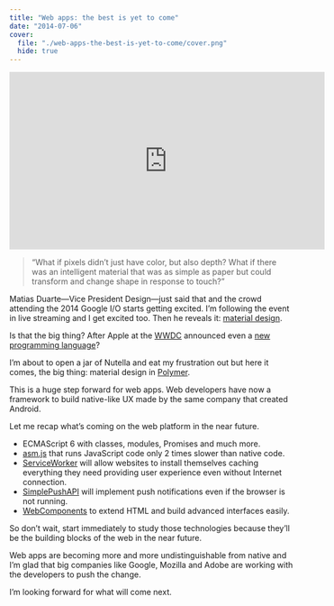 ```yaml
---
title: "Web apps: the best is yet to come"
date: "2014-07-06"
cover:
  file: "./web-apps-the-best-is-yet-to-come/cover.png"
  hide: true
---
```


<iframe width="560" height="315" src="https://www.youtube.com/embed/Q8TXgCzxEnw" frameborder="0" allow="accelerometer; autoplay; clipboard-write; encrypted-media; gyroscope; picture-in-picture" allowfullscreen></iframe>

> “What if pixels didn’t just have color, but also depth? What if there was an
> intelligent material that was as simple as paper but could transform and
> change shape in response to touch?”

Matias Duarte—Vice President Design—just said that and the crowd attending the
2014 Google I/O starts getting excited. I’m following the event in live
streaming and I get excited too. Then he reveals it:
[material design](http://www.google.com/design/spec/material-design/introduction.html).

Is that the big thing? After Apple at the
[WWDC](http://www.apple.com/apple-events/june-2014/) announced even a
[new programming language](https://developer.apple.com/swift/)?

I’m about to open a jar of Nutella and eat my frustration out but here it comes,
the big thing: material design in
[Polymer](http://www.polymer-project.org/docs/elements/material.html).

This is a huge step forward for web apps. Web developers have now a framework to
build native-like UX made by the same company that created Android.

Let me recap what’s coming on the web platform in the near future.

- ECMAScript 6 with classes, modules, Promises and much more.
- [asm.js](http://asmjs.org/) that runs JavaScript code only 2 times slower than
  native code.
- [ServiceWorker](https://jakearchibald.github.io/isserviceworkerready/) will
  allow websites to install themselves caching everything they need providing
  user experience even without Internet connection.
- [SimplePushAPI](https://developer.mozilla.org/en-US/docs/Web/API/Simple_Push_API)
  will implement push notifications even if the browser is not running.
- [WebComponents](http://webcomponents.org/) to extend HTML and build advanced
  interfaces easily.<Paste>

So don’t wait, start immediately to study those technologies because they’ll be
the building blocks of the web in the near future.

Web apps are becoming more and more undistinguishable from native and I’m glad
that big companies like Google, Mozilla and Adobe are working with the
developers to push the change.

I’m looking forward for what will come next.
